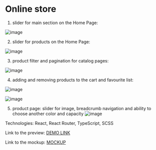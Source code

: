 # Online store

1) slider for main section on the Home Page: 

![image](https://github.com/Alenalenk/online-store/assets/113938017/9d59438b-417b-4f92-b9fa-c649ee415aa1)

2) slider for products on the Home Page: 

![image](https://github.com/Alenalenk/online-store/assets/113938017/388533a4-f836-4690-8c53-4ad22d0b4829)

3) product filter and pagination for catalog pages: 

![image](https://github.com/Alenalenk/online-store/assets/113938017/1107ec6e-198d-4c17-9d40-81ab831967f7)

4) adding and removing products to the cart and favourite list: 

![image](https://github.com/Alenalenk/online-store/assets/113938017/0473459d-8d90-41d2-ab48-aa86bbbed761)

![image](https://github.com/Alenalenk/online-store/assets/113938017/380de4f7-a364-4ccb-9268-bea168c5d503)

5) product page: slider for image, breadcrumb navigation and ability to choose another color and capacity 
![image](https://github.com/Alenalenk/online-store/assets/113938017/b1c5cf89-0012-4e1e-a036-cc49332ba47c)




Technologies: React, React Router, TypeScript, SCSS

Link to the preview: [DEMO LINK](https://alenalenk.github.io/online-store/)

Link to the mockup: [MOCKUP](https://www.figma.com/design/BUusqCIMAWALqfBahnyIiH/Phone-catalog-(V2)-Original-Dark?node-id=0-1&t=dcAhM99E7hFo35GR-0)
